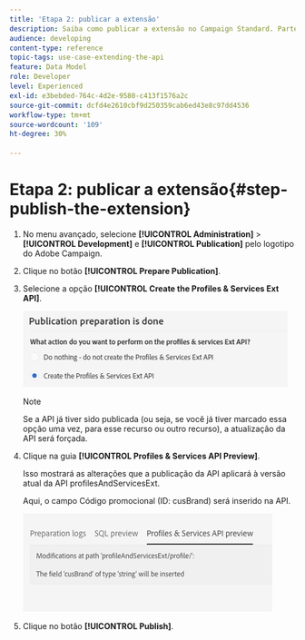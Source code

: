 ```yaml
---
title: 'Etapa 2: publicar a extensão'
description: Saiba como publicar a extensão no Campaign Standard. Parte 2 de uma série.
audience: developing
content-type: reference
topic-tags: use-case-extending-the-api
feature: Data Model
role: Developer
level: Experienced
exl-id: e3bebded-764c-4d2e-9580-c413f1576a2c
source-git-commit: dcfd4e2610cbf9d250359cab6ed43e8c97dd4536
workflow-type: tm+mt
source-wordcount: '109'
ht-degree: 30%

---
```


# Etapa 2: publicar a extensão{#step-publish-the-extension}

1. No menu avançado, selecione **[!UICONTROL Administration]** > **[!UICONTROL Development]** e **[!UICONTROL Publication]** pelo logotipo do Adobe Campaign.
1. Clique no botão **[!UICONTROL Prepare Publication]**.
1. Selecione a opção **[!UICONTROL Create the Profiles & Services Ext API]**.

   ![](assets/create-profile-and-services-api.png)

   >[!NOTE]
   >
   >Se a API já tiver sido publicada (ou seja, se você já tiver marcado essa opção uma vez, para esse recurso ou outro recurso), a atualização da API será forçada.

1. Clique na guia **[!UICONTROL Profiles & Services API Preview]**.

   Isso mostrará as alterações que a publicação da API aplicará à versão atual da API profilesAndServicesExt.

   Aqui, o campo Código promocional (ID: cusBrand) será inserido na API.

   ![](assets/extendpandsapi_diff.png)

1. Clique no botão **[!UICONTROL Publish]**.
